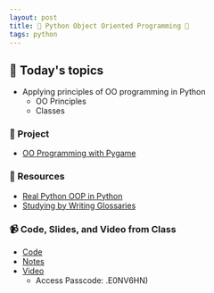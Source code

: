 ```yaml
---
layout: post
title: 🐍 Python Object Oriented Programming 🐍
tags: python
---
```


## 📅 Today's topics

- Applying principles of OO programming in Python
  - OO Principles
  - Classes

### 🎯  Project
- [OO Programming with Pygame](https://classroom.github.com/a/IElYQWcd)

### 🔖 Resources

* [Real Python OOP in Python](https://realpython.com/python3-object-oriented-programming/)
* [Studying by Writing Glossaries](https://katiekodes.com/study-glossaries/)


### 📹 Code, Slides, and Video from Class

* [Code](https://github.com/momentum-pt-team-1/examples/blob/main/blackjack.py)
* [Notes](https://github.com/momentum-pt-team-1/notes/blob/main/python-object-oriented.md)
* [Video](https://us02web.zoom.us/rec/share/Nv7kQ1yZHzMBWD2XUWe-I66pCuCbsy-kReI4ugndQP1t3ON_C-OfXOJ7JFwd9Iwc.FnTWGIMYL7OZApUI)
  - Access Passcode: .E0NV6HN)


